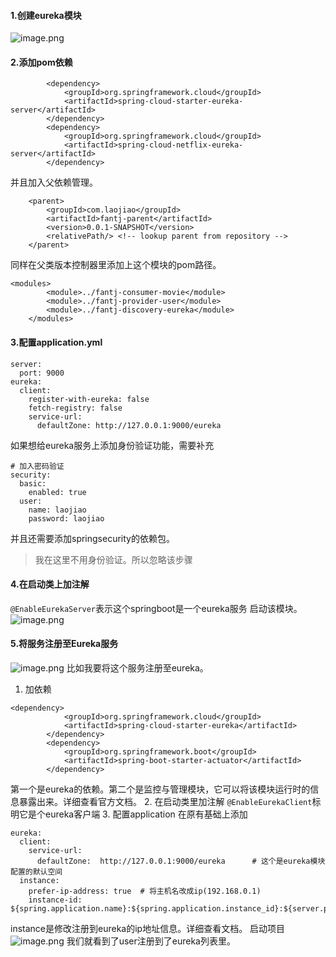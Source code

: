 ####   1.创建eureka模块
![image.png](http://upload-images.jianshu.io/upload_images/5786888-50f4d947656c8a25.png?imageMogr2/auto-orient/strip%7CimageView2/2/w/1240)
####   2.添加pom依赖
```
        <dependency>
			<groupId>org.springframework.cloud</groupId>
			<artifactId>spring-cloud-starter-eureka-server</artifactId>
		</dependency>
		<dependency>
			<groupId>org.springframework.cloud</groupId>
			<artifactId>spring-cloud-netflix-eureka-server</artifactId>
		</dependency>
```
并且加入父依赖管理。
```
	<parent>
		<groupId>com.laojiao</groupId>
		<artifactId>fantj-parent</artifactId>
		<version>0.0.1-SNAPSHOT</version>
		<relativePath/> <!-- lookup parent from repository -->
	</parent>

```
同样在父类版本控制器里添加上这个模块的pom路径。
```
<modules>
		<module>../fantj-consumer-movie</module>
		<module>../fantj-provider-user</module>
		<module>../fantj-discovery-eureka</module>
	</modules>
```
####   3.配置application.yml
```
server:
  port: 9000
eureka:
  client:
    register-with-eureka: false
    fetch-registry: false
    service-url:
      defaultZone: http://127.0.0.1:9000/eureka
```
如果想给eureka服务上添加身份验证功能，需要补充
```
# 加入密码验证
security:
  basic:
    enabled: true
  user:
    name: laojiao
    password: laojiao

```
并且还需要添加springsecurity的依赖包。
>我在这里不用身份验证。所以忽略该步骤

####   4.在启动类上加注解
`@EnableEurekaServer`表示这个springboot是一个eureka服务
启动该模块。
![image.png](http://upload-images.jianshu.io/upload_images/5786888-26bdfec67f697241.png?imageMogr2/auto-orient/strip%7CimageView2/2/w/1240)

####   5.将服务注册至Eureka服务
![image.png](http://upload-images.jianshu.io/upload_images/5786888-192e49e6821b49a2.png?imageMogr2/auto-orient/strip%7CimageView2/2/w/1240)
比如我要将这个服务注册至eureka。
1. 加依赖
```
<dependency>
			<groupId>org.springframework.cloud</groupId>
			<artifactId>spring-cloud-starter-eureka</artifactId>
		</dependency>
		<dependency>
			<groupId>org.springframework.boot</groupId>
			<artifactId>spring-boot-starter-actuator</artifactId>
		</dependency>
```
第一个是eureka的依赖。第二个是监控与管理模块，它可以将该模块运行时的信息暴露出来。详细查看官方文档。
2. 在启动类里加注解
`@EnableEurekaClient`标明它是个eureka客户端
3. 配置application
在原有基础上添加
```
eureka:
  client:
    service-url:
      defaultZone:  http://127.0.0.1:9000/eureka      # 这个是eureka模块配置的默认空间
  instance:
    prefer-ip-address: true  # 将主机名改成ip(192.168.0.1)
    instance-id: ${spring.application.name}:${spring.application.instance_id}:${server.port}
```
instance是修改注册到eureka的ip地址信息。详细查看文档。
启动项目
![image.png](http://upload-images.jianshu.io/upload_images/5786888-3d9e8834855cacda.png?imageMogr2/auto-orient/strip%7CimageView2/2/w/1240)
我们就看到了user注册到了eureka列表里。


